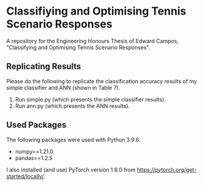 # Classifiying and Optimising Tennis Scenario Responses
A repository for the Engineering Honours Thesis of Edward Campos, "Classifying and Optimising Tennis Scenario Responses".

## Replicating Results
Please do the following to replicate the classification accuracy results of my simple classifier and ANN (shown in Table 7). 

1. Run simple.py (which presents the simple classifier results).
2. Run ann.py (which presents the ANN results).

## Used Packages
The following packages were used with Python 3.9.6:
* numpy==1.21.0
* pandas==1.2.5

I also installed (and use) PyTorch version 1.9.0 from https://pytorch.org/get-started/locally/.